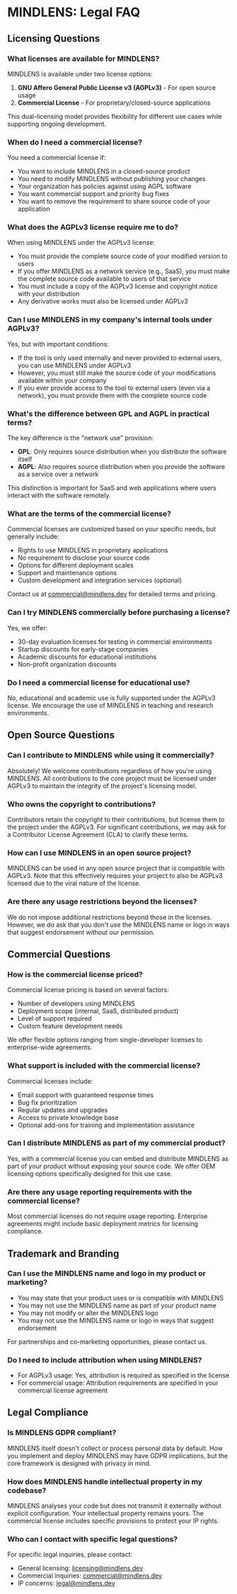 # MINDLENS: Legal FAQ

## Licensing Questions

### What licenses are available for MINDLENS?
MINDLENS is available under two license options:

1. **GNU Affero General Public License v3 (AGPLv3)** - For open source usage
2. **Commercial License** - For proprietary/closed-source applications

This dual-licensing model provides flexibility for different use cases while supporting ongoing development.

### When do I need a commercial license?
You need a commercial license if:

- You want to include MINDLENS in a closed-source product
- You need to modify MINDLENS without publishing your changes
- Your organization has policies against using AGPL software
- You want commercial support and priority bug fixes
- You want to remove the requirement to share source code of your application

### What does the AGPLv3 license require me to do?
When using MINDLENS under the AGPLv3 license:

- You must provide the complete source code of your modified version to users
- If you offer MINDLENS as a network service (e.g., SaaS), you must make the complete source code available to users of that service
- You must include a copy of the AGPLv3 license and copyright notice with your distribution
- Any derivative works must also be licensed under AGPLv3

### Can I use MINDLENS in my company's internal tools under AGPLv3?
Yes, but with important conditions:

- If the tool is only used internally and never provided to external users, you can use MINDLENS under AGPLv3
- However, you must still make the source code of your modifications available within your company
- If you ever provide access to the tool to external users (even via a network), you must provide them with the complete source code

### What's the difference between GPL and AGPL in practical terms?
The key difference is the "network use" provision:

- **GPL**: Only requires source distribution when you distribute the software itself
- **AGPL**: Also requires source distribution when you provide the software as a service over a network

This distinction is important for SaaS and web applications where users interact with the software remotely.

### What are the terms of the commercial license?
Commercial licenses are customized based on your specific needs, but generally include:

- Rights to use MINDLENS in proprietary applications
- No requirement to disclose your source code
- Options for different deployment scales
- Support and maintenance options
- Custom development and integration services (optional)

Contact us at commercial@mindlens.dev for detailed terms and pricing.

### Can I try MINDLENS commercially before purchasing a license?
Yes, we offer:

- 30-day evaluation licenses for testing in commercial environments
- Startup discounts for early-stage companies
- Academic discounts for educational institutions
- Non-profit organization discounts

### Do I need a commercial license for educational use?
No, educational and academic use is fully supported under the AGPLv3 license. We encourage the use of MINDLENS in teaching and research environments.

## Open Source Questions

### Can I contribute to MINDLENS while using it commercially?
Absolutely! We welcome contributions regardless of how you're using MINDLENS. All contributions to the core project must be licensed under AGPLv3 to maintain the integrity of the project's licensing model.

### Who owns the copyright to contributions?
Contributors retain the copyright to their contributions, but license them to the project under the AGPLv3. For significant contributions, we may ask for a Contributor License Agreement (CLA) to clarify these terms.

### How can I use MINDLENS in an open source project?
MINDLENS can be used in any open source project that is compatible with AGPLv3. Note that this effectively requires your project to also be AGPLv3 licensed due to the viral nature of the license.

### Are there any usage restrictions beyond the licenses?
We do not impose additional restrictions beyond those in the licenses. However, we do ask that you don't use the MINDLENS name or logo in ways that suggest endorsement without our permission.

## Commercial Questions

### How is the commercial license priced?
Commercial license pricing is based on several factors:

- Number of developers using MINDLENS
- Deployment scope (internal, SaaS, distributed product)
- Level of support required
- Custom feature development needs

We offer flexible options ranging from single-developer licenses to enterprise-wide agreements.

### What support is included with the commercial license?
Commercial licenses include:

- Email support with guaranteed response times
- Bug fix prioritization
- Regular updates and upgrades
- Access to private knowledge base
- Optional add-ons for training and implementation assistance

### Can I distribute MINDLENS as part of my commercial product?
Yes, with a commercial license you can embed and distribute MINDLENS as part of your product without exposing your source code. We offer OEM licensing options specifically designed for this use case.

### Are there any usage reporting requirements with the commercial license?
Most commercial licenses do not require usage reporting. Enterprise agreements might include basic deployment metrics for licensing compliance.

## Trademark and Branding

### Can I use the MINDLENS name and logo in my product or marketing?
- You may state that your product uses or is compatible with MINDLENS
- You may not use the MINDLENS name as part of your product name
- You may not modify or alter the MINDLENS logo
- You may not use the MINDLENS name or logo in ways that suggest endorsement

For partnerships and co-marketing opportunities, please contact us.

### Do I need to include attribution when using MINDLENS?
- For AGPLv3 usage: Yes, attribution is required as specified in the license
- For commercial usage: Attribution requirements are specified in your commercial license agreement

## Legal Compliance

### Is MINDLENS GDPR compliant?
MINDLENS itself doesn't collect or process personal data by default. How you implement and deploy MINDLENS may have GDPR implications, but the core framework is designed with privacy in mind.

### How does MINDLENS handle intellectual property in my codebase?
MINDLENS analyses your code but does not transmit it externally without explicit configuration. Your intellectual property remains yours. The commercial license includes specific provisions to protect your IP rights.

### Who can I contact with specific legal questions?
For specific legal inquiries, please contact:

- General licensing: licensing@mindlens.dev
- Commercial inquiries: commercial@mindlens.dev
- IP concerns: legal@mindlens.dev